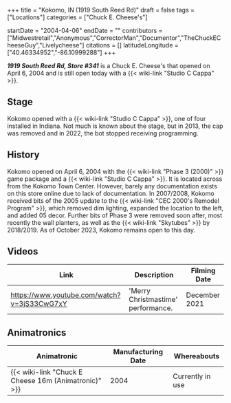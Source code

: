 +++
title = "Kokomo, IN (1919 South Reed Rd)"
draft = false
tags = ["Locations"]
categories = ["Chuck E. Cheese's"]


startDate = "2004-04-06"
endDate = ""
contributors = ["Midwestretail","Anonymous","CorrectorMan","Documentor","TheChuckECheeseGuy","Livelycheese"]
citations = []
latitudeLongitude = ["40.46334952","-86.10999288"]
+++

***1919 South Reed Rd, Store #341*** is a Chuck E. Cheese's that opened on April 6, 2004 and is still open today with a {{< wiki-link "Studio C Cappa" >}}.

## Stage

Kokomo opened with a {{< wiki-link "Studio C Cappa" >}}, one of four installed in Indiana. Not much is known about the stage, but in 2013, the cap was removed and in 2022, the bot stopped receiving programming.

## History

Kokomo opened on April 6, 2004 with the {{< wiki-link "Phase 3 (2000)" >}} game package and a {{< wiki-link "Studio C Cappa" >}}. It is located across from the Kokomo Town Center. However, barely any documentation exists on this store online due to lack of documentation. In 2007/2008, Kokomo received bits of the 2005 update to the {{< wiki-link "CEC 2000's Remodel Program" >}}, which removed dim lighting, expanded the location to the left, and added 05 decor. Further bits of Phase 3 were removed soon after, most recently the wall planters, as well as the {{< wiki-link "Skytubes" >}} by 2018/2019. As of October 2023, Kokomo remains open to this day.

## Videos

| Link                                        | Description                        | Filming Date  |
|---------------------------------------------|------------------------------------|---------------|
| https://www.youtube.com/watch?v=3jS33CwG7xY | 'Merry Christmastime' performance. | December 2021 |

## Animatronics

| Animatronic                                                | Manufacturing Date | Whereabouts      |
|------------------------------------------------------------|--------------------|------------------|
| {{< wiki-link "Chuck E Cheese 16m (Animatronic)" >}} | 2004               | Currently in use |